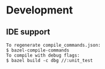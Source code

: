 

# Development

## IDE support

```
To regenerate compile_commands.json:
$ bazel-compile-commands
To compile with debug flags:
$ bazel build -c dbg //:unit_test
```

